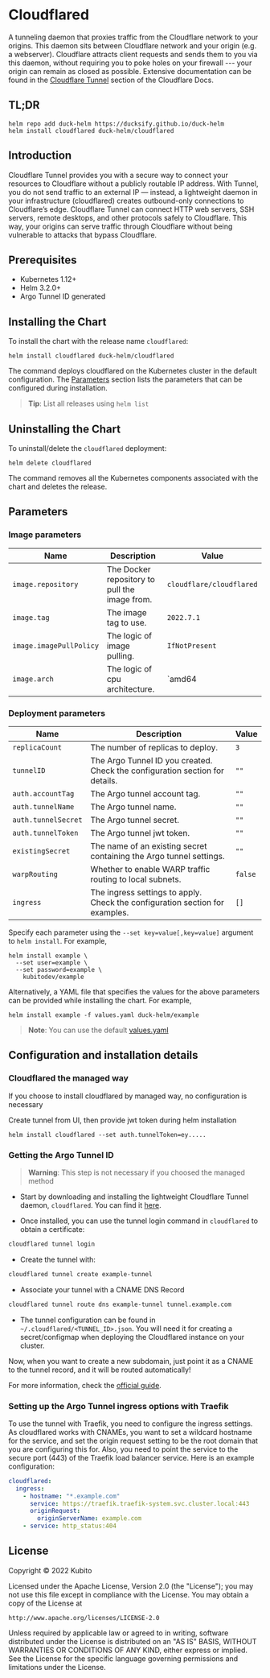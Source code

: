 # Cloudflared

A tunneling daemon that proxies traffic from the Cloudflare network to your origins. This daemon sits between Cloudflare network and your origin (e.g. a webserver). Cloudflare attracts client requests and sends them to you via this daemon, without requiring you to poke holes on your firewall --- your origin can remain as closed as possible. Extensive documentation can be found in the [Cloudflare Tunnel](https://developers.cloudflare.com/cloudflare-one/connections/connect-apps) section of the Cloudflare Docs.

## TL;DR

```console
helm repo add duck-helm https://ducksify.github.io/duck-helm
helm install cloudflared duck-helm/cloudflared
```

## Introduction

Cloudflare Tunnel provides you with a secure way to connect your resources to Cloudflare without a publicly routable IP address. With Tunnel, you do not send traffic to an external IP — instead, a lightweight daemon in your infrastructure (cloudflared) creates outbound-only connections to Cloudflare’s edge. Cloudflare Tunnel can connect HTTP web servers, SSH servers, remote desktops, and other protocols safely to Cloudflare. This way, your origins can serve traffic through Cloudflare without being vulnerable to attacks that bypass Cloudflare.

## Prerequisites

- Kubernetes 1.12+
- Helm 3.2.0+
- Argo Tunnel ID generated

## Installing the Chart

To install the chart with the release name `cloudflared`:

```console
helm install cloudflared duck-helm/cloudflared
```

The command deploys cloudflared on the Kubernetes cluster in the default configuration. The [Parameters](#parameters) section lists the parameters that can be configured during installation.

> **Tip**: List all releases using `helm list`

## Uninstalling the Chart

To uninstall/delete the `cloudflared` deployment:

```console
helm delete cloudflared
```

The command removes all the Kubernetes components associated with the chart and deletes the release.

## Parameters

### Image parameters

| Name                    | Description                                   | Value                    |
|-------------------------|-----------------------------------------------|--------------------------|
| `image.repository`      | The Docker repository to pull the image from. | `cloudflare/cloudflared` |
| `image.tag`             | The image tag to use.                         | `2022.7.1`               |
| `image.imagePullPolicy` | The logic of image pulling.                   | `IfNotPresent`           |
| `image.arch`            | The logic of cpu architecture.                | `amd64|arm64`            |


### Deployment parameters

| Name                | Description                                                                  | Value   |
|---------------------|------------------------------------------------------------------------------| ------- |
| `replicaCount`      | The number of replicas to deploy.                                            | `3`     |
| `tunnelID`          | The Argo Tunnel ID you created. Check the configuration section for details. | `""`    |
| `auth.accountTag`   | The Argo tunnel account tag.                                                 | `""`    |
| `auth.tunnelName`   | The Argo tunnel name.                                                        | `""`    |
| `auth.tunnelSecret` | The Argo tunnel secret.                                                      | `""`    |
| `auth.tunnelToken`  | The Argo tunnel jwt token.                                                   | `""`    |
| `existingSecret`    | The name of an existing secret containing the Argo tunnel settings.          | `""`    |
| `warpRouting`       | Whether to enable WARP traffic routing to local subnets.                     | `false` |
| `ingress`           | The ingress settings to apply. Check the configuration section for examples. | `[]`    |


Specify each parameter using the `--set key=value[,key=value]` argument to `helm install`. For example,

```console
helm install example \
  --set user=example \
  --set password=example \
    kubitodev/example
```

Alternatively, a YAML file that specifies the values for the above parameters can be provided while installing the chart. For example,

```console
helm install example -f values.yaml duck-helm/example
```

> **Note**: You can use the default [values.yaml](values.yaml)

## Configuration and installation details

### Cloudflared the managed way
If you choose to install cloudflared by managed way, no configuration is necessary

Create tunnel from UI, then provide jwt token during helm installation
```console
helm install cloudflared --set auth.tunnelToken=ey.....
```

### Getting the Argo Tunnel ID
> **Warning**: This step is not necessary if you choosed the managed method

- Start by downloading and installing the lightweight Cloudflare Tunnel daemon, `cloudflared`. You can find it [here](https://developers.cloudflare.com/cloudflare-one/connections/connect-apps/install-and-setup/installation/).

- Once installed, you can use the tunnel login command in `cloudflared` to obtain a certificate:

```bash
cloudflared tunnel login
```

- Create the tunnel with:

```bash
cloudflared tunnel create example-tunnel
```

- Associate your tunnel with a CNAME DNS Record

```bash
cloudflared tunnel route dns example-tunnel tunnel.example.com
```

- The tunnel configuration can be found in `~/.cloudflared/<TUNNEL_ID>.json`. You will need it for creating a secret/configmap when deploying the Cloudflared instance on your cluster.

Now, when you want to create a new subdomain, just point it as a CNAME to the tunnel record, and it will be routed automatically!

For more information, check the [official guide](https://developers.cloudflare.com/cloudflare-one/tutorials/many-cfd-one-tunnel/).

### Setting up the Argo Tunnel ingress options with Traefik

To use the tunnel with Traefik, you need to configure the ingress settings. As cloudflared works with CNAMEs, you want to set a wildcard hostname for the service, and set the origin request setting to be the root domain that you are configuring this for. Also, you need to point the service to the secure port (443) of the Traefik load balancer service. Here is an example configuration:

```yaml
cloudflared:
  ingress:
    - hostname: "*.example.com"
      service: https://traefik.traefik-system.svc.cluster.local:443
      originRequest:
        originServerName: example.com
    - service: http_status:404
```

## License

Copyright &copy; 2022 Kubito

Licensed under the Apache License, Version 2.0 (the "License");
you may not use this file except in compliance with the License.
You may obtain a copy of the License at

    http://www.apache.org/licenses/LICENSE-2.0

Unless required by applicable law or agreed to in writing, software
distributed under the License is distributed on an "AS IS" BASIS,
WITHOUT WARRANTIES OR CONDITIONS OF ANY KIND, either express or implied.
See the License for the specific language governing permissions and
limitations under the License.
